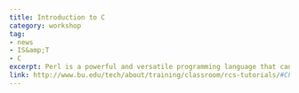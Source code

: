 ```yaml
---
title: Introduction to C
category: workshop
tag: 
- news
- IS&amp;T
- C
excerpt: Perl is a powerful and versatile programming language that can be used for a wide variety of programming tasks, including, but not limited to, text/data processing, system administration, and Web applications. Combing elements of C, Unix shell scripting languages, as well as text-processing utilities such as sed and awk, Perl can be used for both large scale projects and for small applications. Some experience in a command line environment (e.g. Unix) is helpful, but the basics of Perl are simpler than those of other languages making it accessible to a new programmer. Attending our Introduction to Linux tutorial or equivalent background is recommended. Please remember to sign up for all four sessions to complete the tutorial.
link: http://www.bu.edu/tech/about/training/classroom/rcs-tutorials/#CPROG1
---
```

